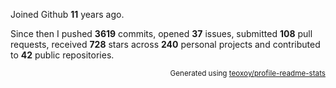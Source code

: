 Joined Github **11** years ago.

Since then I pushed **3619** commits, opened **37** issues, submitted **108** pull requests, received **728** stars across **240** personal projects and contributed to **42** public repositories.

<p align="right"><sub>Generated using <a href="https://github.com/marketplace/actions/profile-readme-stats">teoxoy/profile-readme-stats</a></sub></p>
